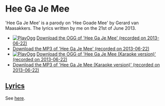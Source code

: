# Hee Ga Je Mee

'Hee Ga Je Mee' is a parody on 'Hee Goade Mee' by
Gerard van Maasakkers. The lyrics written by me on the 21st of June
2013.

 * [![PlayOgg](http://static.fsf.org/playogg/Play_ogg_80x15.png "I support PlayOgg!")](http://playogg.org) [Download the OGG of 'Hee Ga Je Mee' (recorded on 2013-06-22)](http://www.richelbilderbeek.nl/CD07_HeeGaJeMee20130622.ogg)
 * [Download the MP3 of 'Hee Ga Je Mee' (recorded on 2013-06-22)](http://www.richelbilderbeek.nl/CD07_HeeGaJeMee20130622.mp3)
 * [![PlayOgg](http://static.fsf.org/playogg/Play_ogg_80x15.png "I support PlayOgg!")](http://playogg.org) [Download the OGG of 'Hee Ga Je Mee (Karaoke version)' (recorded on 2013-06-22)](http://www.richelbilderbeek.nl/CD07_HeeGaJeMee20130622Karaoke.ogg)
 * [Download the MP3 of 'Hee Ga Je Mee (Karaoke version)' (recorded on 2013-06-22)](http://www.richelbilderbeek.nl/CD07_HeeGaJeMee20130622Karaoke.mp3)

## [Lyrics](58_hee_ga_je_mee.txt)

See [here](58_hee_ga_je_mee.txt).
